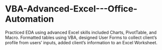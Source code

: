 # VBA-Advanced-Excel---Office-Automation
Practiced EDA using advanced Excel skills included Charts, PivotTable, and Macro. Formatted tables using VBA, designed User Forms to collect client’s profile from users’ inputs, added client’s information to an Excel Worksheet.
